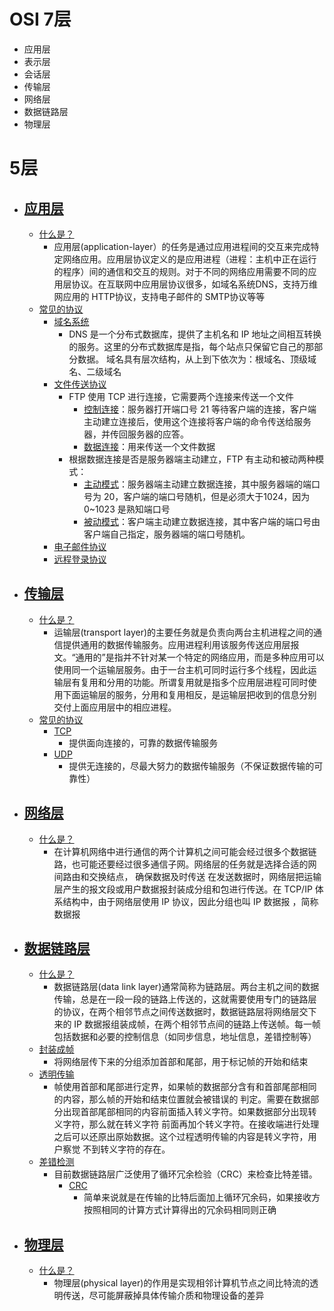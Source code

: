 # OSI 7层

- 应用层
- 表示层
- 会话层
- 传输层
- 网络层
- 数据链路层
- 物理层

# 5层

- ## [应用层](#)
  - [什么是？](#)
    - 应用层(application-layer）的任务是通过应用进程间的交互来完成特定网络应用。应用层协议定义的是应用进程（进程：主机中正在运行的程序）间的通信和交互的规则。对于不同的网络应用需要不同的应用层协议。在互联网中应用层协议很多，如域名系统DNS，支持万维网应用的 HTTP协议，支持电子邮件的 SMTP协议等等
  - [常见的协议](#)
    - [域名系统](#)
       - DNS 是一个分布式数据库，提供了主机名和 IP 地址之间相互转换的服务。这里的分布式数据库是指，每个站点只保留它自己的那部分数据。
        域名具有层次结构，从上到下依次为：根域名、顶级域名、二级域名
    - [文件传送协议](#)
      - FTP 使用 TCP 进行连接，它需要两个连接来传送一个文件
        - [控制连接](#)：服务器打开端口号 21 等待客户端的连接，客户端主动建立连接后，使用这个连接将客户端的命令传送给服务器，并传回服务器的应答。
        - [数据连接](#)：用来传送一个文件数据 
      - 根据数据连接是否是服务器端主动建立，FTP 有主动和被动两种模式：
        - [主动模式](#)：服务器端主动建立数据连接，其中服务器端的端口号为 20，客户端的端口号随机，但是必须大于1024，因为 0~1023 是熟知端口号
        - [被动模式](#)：客户端主动建立数据连接，其中客户端的端口号由客户端自己指定，服务器端的端口号随机。
    - [电子邮件协议](#)
    - [远程登录协议](#)
    
- ## [传输层](#)
  - [什么是？](#)
    - 运输层(transport layer)的主要任务就是负责向两台主机进程之间的通信提供通用的数据传输服务。应用进程利用该服务传送应用层报文。“通用的”是指并不针对某一个特定的网络应用，而是多种应用可以使用同一个运输层服务。由于一台主机可同时运行多个线程，因此运输层有复用和分用的功能。所谓复用就是指多个应用层进程可同时使用下面运输层的服务，分用和复用相反，是运输层把收到的信息分别交付上面应用层中的相应进程。
  - [常见的协议](#)
    - [TCP](#)
      - 提供面向连接的，可靠的数据传输服务
    - [UDP](#)
      - 提供无连接的，尽最大努力的数据传输服务（不保证数据传输的可靠性）
- ## [网络层](#)
  - [什么是？](#)
    - 在计算机网络中进行通信的两个计算机之间可能会经过很多个数据链路，也可能还要经过很多通信子网。网络层的任务就是选择合适的网间路由和交换结点， 确保数据及时传送 在发送数据时，网络层把运输层产生的报文段或用户数据报封装成分组和包进行传送。在 TCP/IP 体系结构中，由于网络层使用 IP 协议，因此分组也叫 IP 数据报 ，简称 数据报
- ## [数据链路层](#)
  - [什么是？](#)
    - 数据链路层(data link layer)通常简称为链路层。两台主机之间的数据传输，总是在一段一段的链路上传送的，这就需要使用专门的链路层的协议，在两个相邻节点之间传送数据时，数据链路层将网络层交下来的 IP 数据报组装成帧，在两个相邻节点间的链路上传送帧。每一帧包括数据和必要的控制信息（如同步信息，地址信息，差错控制等）
  - [封装成帧](#)
    - 将网络层传下来的分组添加首部和尾部，用于标记帧的开始和结束
  - [透明传输](#)
    - 帧使用首部和尾部进行定界，如果帧的数据部分含有和首部尾部相同的内容，那么帧的开始和结束位置就会被错误的
    判定。需要在数据部分出现首部尾部相同的内容前面插入转义字符。如果数据部分出现转义字符，那么就在转义字符
    前面再加个转义字符。在接收端进行处理之后可以还原出原始数据。这个过程透明传输的内容是转义字符，用户察觉
    不到转义字符的存在。
  - [差错检测](#)
    - 目前数据链路层广泛使用了循环冗余检验（CRC）来检查比特差错。
      - [CRC](#)
        - 简单来说就是在传输的比特后面加上循环冗余码，如果接收方按照相同的计算方式计算得出的冗余码相同则正确  
- ## [物理层](#)
  - [什么是？](#)  
    - 物理层(physical layer)的作用是实现相邻计算机节点之间比特流的透明传送，尽可能屏蔽掉具体传输介质和物理设备的差异